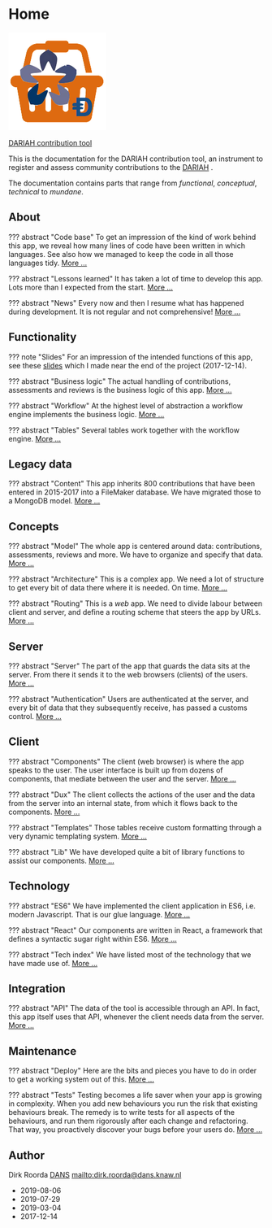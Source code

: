 # Home

![logo](images/inkind_logo.png)

[DARIAH contribution tool]({{liveBase}})

This is the documentation for the DARIAH contribution tool, an instrument to
register and assess community contributions to the
[DARIAH]({{dariah}})
.

The documentation contains parts that range from *functional*, *conceptual*,
*technical* to *mundane*.

## About

??? abstract "Code base"
    To get an impression of the kind of work behind this app, we reveal how many
    lines of code have been written in which languages. See also how we managed to
    keep the code in all those languages tidy.
    [More ...](About/Codebase.md)

??? abstract "Lessons learned"
    It has taken a lot of time to develop this app. Lots more than I expected from
    the start.
    [More ...](About/Lessons.md)

??? abstract "News"
    Every now and then I resume what has happened during development. It is not
    regular and not comprehensive!
    [More ...](About/News.md)

## Functionality

??? note "Slides"
    For an impression of the intended functions of this app, see these
    [slides](assets/Functions.pptx)
    which I made near the end of the project (2017-12-14).

??? abstract "Business logic"
    The actual handling of contributions, assessments and reviews is the business
    logic of this app.
    [More ...](Functionality/Business.md)

??? abstract "Workflow"
    At the highest level of abstraction a workflow engine implements the business
    logic.
    [More ...](Functionality/Workflow.md)

??? abstract "Tables"
    Several tables work together with the workflow engine.
    [More ...](Functionality/Tables.md)

## Legacy data

??? abstract "Content"
    This app inherits 800 contributions that have been entered in 2015-2017 into a
    FileMaker database. We have migrated those to a MongoDB model.
    [More ...](Legacy/Content.md)

## Concepts

??? abstract "Model"
    The whole app is centered around data: contributions, assessments, reviews and
    more. We have to organize and specify that data.
    [More ...](Concepts/Model.md)

??? abstract "Architecture"
    This is a complex app. We need a lot of structure to get every bit of data there
    where it is needed. On time.
    [More ...](Concepts/Architecture.md)

??? abstract "Routing"
    This is a *web* app. We need to divide labour between client and server, and
    define a routing scheme that steers the app by URLs.
    [More ...](Concepts/Routing.md)

## Server

??? abstract "Server"
    The part of the app that guards the data sits at the server. From there it sends
    it to the web browsers (clients) of the users.
    [More ...](Server/Server.md)

??? abstract "Authentication"
    Users are authenticated at the server, and every bit of data that they
    subsequently receive, has passed a customs control.
    [More ...](Server/Authentication.md)

## Client

??? abstract "Components"
    The client (web browser) is where the app speaks to the user. The user interface
    is built up from dozens of components, that mediate between the user and the
    server.
    [More ...](Client/Components.md)

??? abstract "Dux"
    The client collects the actions of the user and the data from the server into an
    internal state, from which it flows back to the components.
    [More ...](Client/Dux.md)

??? abstract "Templates"
    Those tables receive custom formatting through a very dynamic templating system.
    [More ...](Client/Templates.md)

??? abstract "Lib"
    We have developed quite a bit of library functions to assist our components.
    [More ...](Client/Lib.md)

## Technology

??? abstract "ES6"
    We have implemented the client application in ES6, i.e. modern Javascript. That
    is our glue language.
    [More ...](Technology/ES6.md)

??? abstract "React"
    Our components are written in React, a framework that defines a syntactic sugar
    right within ES6.
    [More ...](Technology/React.md)

??? abstract "Tech index"
    We have listed most of the technology that we have made use of.
    [More ...](Technology/Tech.md)

## Integration

??? abstract "API"
    The data of the tool is accessible through an API. In fact, this app itself uses
    that API, whenever the client needs data from the server.
    [More ...](Integration/API.md)

## Maintenance

??? abstract "Deploy"
    Here are the bits and pieces you have to do in order to get a working system out
    of this.
    [More ...](Maintenance/Deploy.md)

??? abstract "Tests"
    Testing becomes a life saver when your app is growing in complexity. When you
    add new behaviours you run the risk that existing behaviours break. The remedy
    is to write tests for all aspects of the behaviours, and run them rigorously
    after each change and refactoring. That way, you proactively discover your bugs
    before your users do.
    [More ...](Maintenance/Tests.md)

## Author

Dirk Roorda
[DANS]({{dans}})
<mailto:dirk.roorda@dans.knaw.nl>

*   2019-08-06
*   2019-07-29
*   2019-03-04
*   2017-12-14
